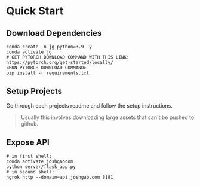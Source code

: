 # Quick Start

## Download Dependencies

```shell
conda create -n jg python=3.9 -y
conda activate jg
# GET PYTORCH DOWNLOAD COMMAND WITH THIS LINK: https://pytorch.org/get-started/locally/
<RUN PYTORCH DOWNLOAD COMMAND>
pip install -r requirements.txt
```

## Setup Projects

Go through each projects readme and follow the setup instructions.

> Usually this involves downloading large assets that can't be pushed to github.

## Expose API

```shell
# in first shell:
conda activate joshgaocom
python server/flask_app.py
# in second shell:
ngrok http --domain=api.joshgao.com 8181
```

